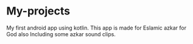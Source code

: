 # My-projects

My first android app using kotlin.
This app is made for Eslamic azkar for God also Including some azkar sound clips.
